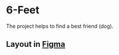 <h1>6-Feet</h1>
The project helps to find a best friend (dog). 


<h2> Layout in <a href="https://www.figma.com/file/Hy07HqUhSXgt8dOvGHf6FT/6feet">Figma</a> </h2>
